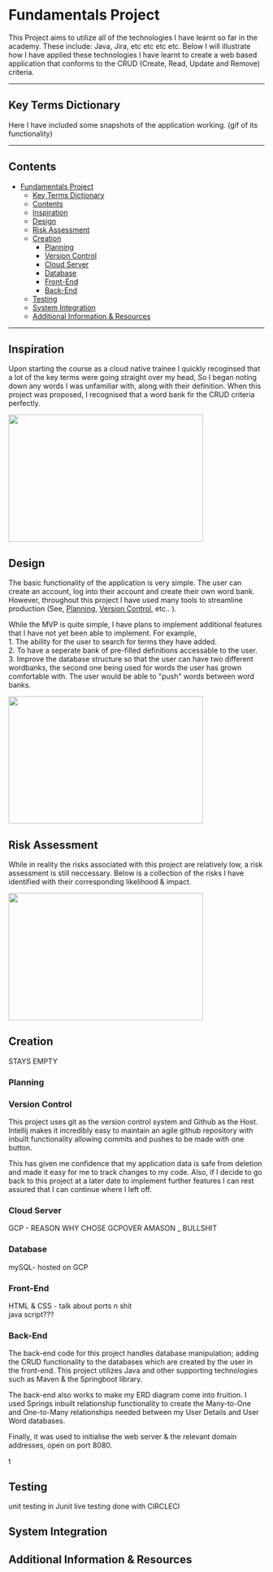 # Fundamentals Project
This Project aims to utilize all of the technologies I have learnt so far in the academy. These include: Java, Jira, etc etc etc etc. Below I will illustrate how I have applied these technologies I have learnt to create a web based application that conforms to the CRUD (Create, Read, Update and Remove) criteria. 


---
## Key Terms Dictionary

Here I have included some snapshots of the application working. 
(gif of its functionality)




---
## Contents
- [Fundamentals Project](#fundamentals-project)
  - [Key Terms Dictionary](#key-terms-dictionary)
  - [Contents](#contents)
  - [Inspiration](#inspiration)
  - [Design](#design)
  - [Risk Assessment](#risk-assessment)
  - [Creation](#creation)
    - [Planning](#planning)
    - [Version Control](#version-control)
    - [Cloud Server](#cloud-server)
    - [Database](#database)
    - [Front-End](#front-end)
    - [Back-End](#back-end)
  - [Testing](#testing)
  - [System Integration](#system-integration)
  - [Additional Information & Resources](#additional-information--resources)

  
 ----
 ## Inspiration
 Upon starting the course as a cloud native trainee I quickly recoginsed that a lot of the key terms were going straight over my head, So I began noting down any words I was unfamiliar with, along with their definition. When this project was proposed, I recognised that a word bank fir the CRUD criteria perfectly. 

<p align="left">
  <img width="383" height="250" src="https://i.imgur.com/rFfg6L6.png">
</p>


 


## Design
The basic functionality of the application is very simple. The user can create an account, log into their account and create their own word bank. However, throughout this project I have used many tools to streamline production (See, [Planning](#planning), [Version Control](#Version-Control), etc.. ). 

While the MVP is quite simple, I have plans to implement additional features that I have not yet been able to implement. For example, <br> 1. The ability for the user to search for terms they have added.<br> 2. To have a seperate bank of pre-filled definitions accessable to the user.<br> 3. Improve the database structure so that the user can have two different wordbanks, the second one being used for words the user has grown comfortable with. The user would be able to "push" words between word banks. 
<p align="left">
  <img width="383" height="250" src="https://i.imgur.com/LcHQjx4.png">
</p>

## Risk Assessment
While in reality the risks associated with this project are relatively low, a risk assessment is still neccessary. Below is a collection of the risks I have identified with their corresponding likelihood & impact.

<p align="left">
  <img width="383" height="250" src="https://www.austinpetsalive.org/assets/placeholder/cat-placeholder-tall.svg">
</p>

## Creation

STAYS EMPTY

### Planning

### Version Control
This project uses git as the version control system and Github as the Host. Intellij makes it incredibly easy to maintain an agile github repository with inbuilt functionality allowing commits and pushes to be made with one button. 

This has given me confidence that my application data is safe from deletion and made it easy for me to track changes to my code. Also, if I decide to go back to this project at a later date to implement further features I can rest assured that I can continue where I left off. 

### Cloud Server
GCP - REASON WHY CHOSE GCPOVER AMASON _ BULLSHIT

### Database
mySQL- hosted on GCP

### Front-End
HTML & CSS - talk about ports n shit <br>
java script???

### Back-End
The back-end code for this project handles database manipulation; adding the CRUD functionality to the databases which are created by the user in the front-end. This project utilizes Java and other supporting technologies such as Maven & the Springboot library. 



The back-end also works to make my ERD diagram come into fruition. I used Springs inbuilt relationship functionality to create the Many-to-One and One-to-Many relationships needed between my User Details and User Word databases. 



Finally, it was used to initialise the web server & the relevant domain addresses, open on port 8080.

t


## Testing
unit testing in Junit 
live testing done with CIRCLECI


## System Integration


## Additional Information & Resources









